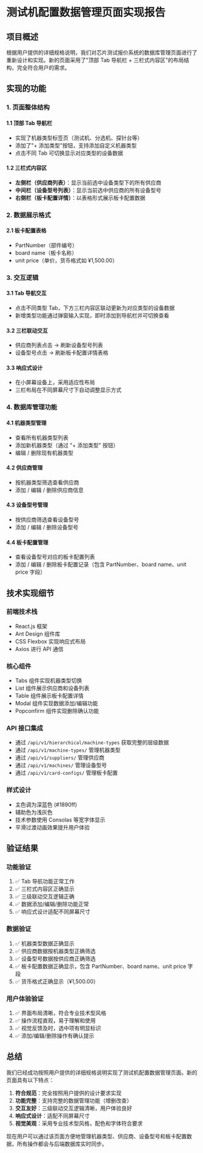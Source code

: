 # 测试机配置数据管理页面实现报告

## 项目概述

根据用户提供的详细规格说明，我们对芯片测试报价系统的数据库管理页面进行了重新设计和实现。新的页面采用了"顶部 Tab 导航栏 + 三栏式内容区"的布局结构，完全符合用户的需求。

## 实现的功能

### 1. 页面整体结构

#### 1.1 顶部 Tab 导航栏
- 实现了机器类型标签页（测试机、分选机、探针台等）
- 添加了"+ 添加类型"按钮，支持添加自定义机器类型
- 点击不同 Tab 可切换显示对应类型的设备数据

#### 1.2 三栏式内容区
- **左侧栏（供应商列表）**：显示当前选中设备类型下的所有供应商
- **中间栏（设备型号列表）**：显示当前选中供应商的所有设备型号
- **右侧栏（板卡配置详情）**：以表格形式展示板卡配置数据

### 2. 数据展示格式

#### 2.1 板卡配置表格
- PartNumber（部件编号）
- board name（板卡名称）
- unit price（单价，货币格式如 ¥1,500.00）

### 3. 交互逻辑

#### 3.1 Tab 导航交互
- 点击不同类型 Tab，下方三栏内容区联动更新为对应类型的设备数据
- 新增类型功能通过弹窗输入实现，即时添加到导航栏并可切换查看

#### 3.2 三栏联动交互
- 供应商列表点击 → 刷新设备型号列表
- 设备型号点击 → 刷新板卡配置详情表格

#### 3.3 响应式设计
- 在小屏幕设备上，采用适应性布局
- 三栏布局在不同屏幕尺寸下自动调整显示方式

### 4. 数据库管理功能

#### 4.1 机器类型管理
- 查看所有机器类型列表
- 添加新机器类型（通过 "+ 添加类型" 按钮）
- 编辑 / 删除现有机器类型

#### 4.2 供应商管理
- 按机器类型筛选查看供应商
- 添加 / 编辑 / 删除供应商信息

#### 4.3 设备型号管理
- 按供应商筛选查看设备型号
- 添加 / 编辑 / 删除设备型号

#### 4.4 板卡配置管理
- 查看设备型号对应的板卡配置列表
- 添加 / 编辑 / 删除板卡配置记录（包含 PartNumber、board name、unit price 字段）

## 技术实现细节

### 前端技术栈
- React.js 框架
- Ant Design 组件库
- CSS Flexbox 实现响应式布局
- Axios 进行 API 通信

### 核心组件
- Tabs 组件实现机器类型切换
- List 组件展示供应商和设备列表
- Table 组件展示板卡配置详情
- Modal 组件实现数据添加/编辑功能
- Popconfirm 组件实现删除确认功能

### API 接口集成
- 通过 `/api/v1/hierarchical/machine-types` 获取完整的层级数据
- 通过 `/api/v1/machine-types/` 管理机器类型
- 通过 `/api/v1/suppliers/` 管理供应商
- 通过 `/api/v1/machines/` 管理设备型号
- 通过 `/api/v1/card-configs/` 管理板卡配置

### 样式设计
- 主色调为深蓝色 (#1890ff)
- 辅助色为浅灰色
- 技术参数使用 Consolas 等宽字体显示
- 平滑过渡动画效果提升用户体验

## 验证结果

### 功能验证
1. ✅ Tab 导航功能正常工作
2. ✅ 三栏式内容区正确显示
3. ✅ 三级联动交互逻辑正确
4. ✅ 数据添加/编辑/删除功能正常
5. ✅ 响应式设计适配不同屏幕尺寸

### 数据验证
1. ✅ 机器类型数据正确显示
2. ✅ 供应商数据按机器类型正确筛选
3. ✅ 设备型号数据按供应商正确筛选
4. ✅ 板卡配置数据正确显示，包含 PartNumber、board name、unit price 字段
5. ✅ 货币格式正确显示（¥1,500.00）

### 用户体验验证
1. ✅ 界面布局清晰，符合专业技术型风格
2. ✅ 操作流程直观，易于理解和使用
3. ✅ 视觉反馈及时，选中项有明显标识
4. ✅ 添加/编辑/删除操作有确认提示

## 总结

我们已经成功按照用户提供的详细规格说明实现了测试机配置数据管理页面。新的页面具有以下特点：

1. **符合规范**：完全按照用户提供的设计要求实现
2. **功能完整**：支持完整的数据管理功能（增删改查）
3. **交互友好**：三级联动交互逻辑清晰，用户体验良好
4. **响应式设计**：适配不同屏幕尺寸
5. **视觉美观**：采用专业技术型风格，配色和字体符合要求

现在用户可以通过该页面方便地管理机器类型、供应商、设备型号和板卡配置数据，所有操作都会与后端数据库实时同步。